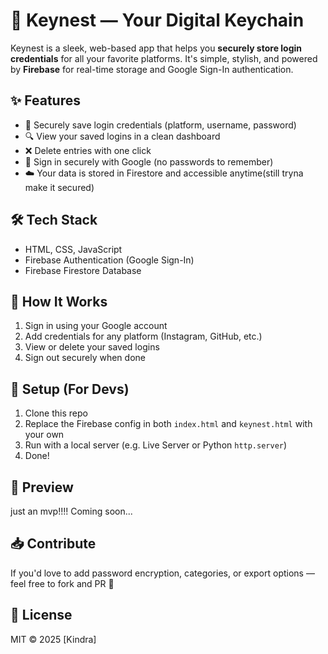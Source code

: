 # 🔐 Keynest — Your Digital Keychain

Keynest is a sleek, web-based app that helps you **securely store login credentials** for all your favorite platforms. It's simple, stylish, and powered by **Firebase** for real-time storage and Google Sign-In authentication.


## ✨ Features

- 🔐 Securely save login credentials (platform, username, password)
- 🔍 View your saved logins in a clean dashboard
- ❌ Delete entries with one click
- 👤 Sign in securely with Google (no passwords to remember)
- ☁️ Your data is stored in Firestore and accessible anytime(still tryna make it secured)

## 🛠 Tech Stack

- HTML, CSS, JavaScript
- Firebase Authentication (Google Sign-In)
- Firebase Firestore Database

## 🚀 How It Works

1. Sign in using your Google account
2. Add credentials for any platform (Instagram, GitHub, etc.)
3. View or delete your saved logins
4. Sign out securely when done


## 🔧 Setup (For Devs)

1. Clone this repo
2. Replace the Firebase config in both `index.html` and `keynest.html` with your own
3. Run with a local server (e.g. Live Server or Python `http.server`)
4. Done!

## 📸 Preview
just an mvp!!!!
Coming soon...

## 📥 Contribute

If you'd love to add password encryption, categories, or export options — feel free to fork and PR 💜

## 📢 License

MIT © 2025 [Kindra]

